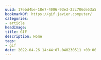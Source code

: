 ```yaml
---
uuid: 17ebd4be-18e7-4006-93e3-23c706de53a5
bookmarkOf: https://gif.javier.computer/
categories:
- article
headImage:
title: GIF
description: Home
tags:
- gif
date: 2022-04-26 14:44:07.040230511 +00:00
---
```

